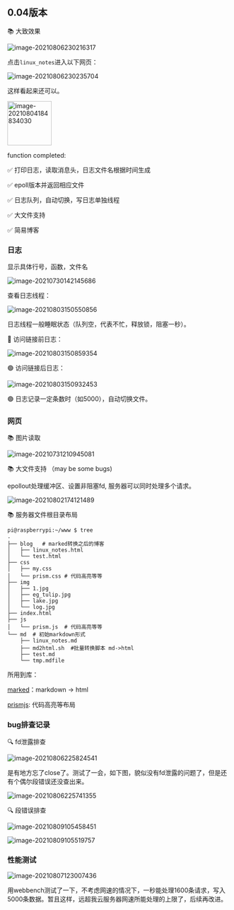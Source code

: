 ## 0.04版本

📚 大致效果

![image-20210806230216317](https://gitee.com/hqinglau/img/raw/master/img/20210806230217.png)



点击`linux_notes`进入以下网页：

![image-20210806230235704](https://gitee.com/hqinglau/img/raw/master/img/20210806230237.png)

这样看起来还可以。

<img src="https://gitee.com/hqinglau/img/raw/master/img/20210804184835.png" alt="image-20210804184834030" height="100" />

function completed:


✅ 打印日志，读取消息头，日志文件名根据时间生成

✅ epoll版本并返回相应文件

✅ 日志队列，自动切换，写日志单独线程

✅ 大文件支持

✅ 简易博客


### 日志

显示具体行号，函数，文件名

![image-20210730142145686](https://gitee.com/hqinglau/img/raw/master/img/20210730142145.png)

查看日志线程：

![image-20210803150550856](https://gitee.com/hqinglau/img/raw/master/img/20210803150552.png)

日志线程一般睡眠状态（队列空，代表不忙，释放锁，阻塞一秒）。

🔴 访问链接前日志：

![image-20210803150859354](https://gitee.com/hqinglau/img/raw/master/img/20210803150901.png)

🟢 访问链接后日志：

![image-20210803150932453](https://gitee.com/hqinglau/img/raw/master/img/20210803150935.png)

🟢 日志记录一定条数时（如5000），自动切换文件。

### 网页

📚 图片读取

![image-20210731210945081](https://gitee.com/hqinglau/img/raw/master/img/20210731210950.png)

📚 大文件支持 （may be some bugs)

epollout处理缓冲区、设置非阻塞fd, 服务器可以同时处理多个请求。

![image-20210802174121489](https://gitee.com/hqinglau/img/raw/master/img/20210802174123.png)

📚 服务器文件根目录布局

```shell
pi@raspberrypi:~/www $ tree
.
├── blog   # marked转换之后的博客
│   ├── linux_notes.html
│   └── test.html
├── css   
│   ├── my.css
│   └── prism.css # 代码高亮等等
├── img
│   ├── 1.jpg
│   ├── eg_tulip.jpg
│   ├── lake.jpg
│   └── log.jpg
├── index.html 
├── js   
│   └── prism.js  # 代码高亮等等
└── md  # 初始markdown形式
    ├── linux_notes.md
    ├── md2html.sh  #批量转换脚本 md->html
    ├── test.md
    └── tmp.mdfile
```

所用到库：

[marked](https://github.com/markedjs/marked)：markdown -> html

[prismjs](https://prismjs.com/): 代码高亮等布局


### bug排查记录

🔍 fd泄露排查

![image-20210806225824541](https://gitee.com/hqinglau/img/raw/master/img/20210806225826.png)

是有地方忘了close了。测试了一会，如下图，貌似没有fd泄露的问题了，但是还有个偶尔段错误还没查出来。

![image-20210806225741355](https://gitee.com/hqinglau/img/raw/master/img/20210806225742.png)


🔍 段错误排查


![image-20210809105458451](https://gitee.com/hqinglau/img/raw/master/img/20210809105500.png)

![image-20210809105519757](https://gitee.com/hqinglau/img/raw/master/img/20210809105521.png)


### 性能测试

![image-20210807123007436](https://gitee.com/hqinglau/img/raw/master/img/20210807123009.png)

用webbench测试了一下，不考虑网速的情况下，一秒能处理1600条请求，写入5000条数据。暂且这样，远超我云服务器网速所能处理的上限了，后续再改进。


